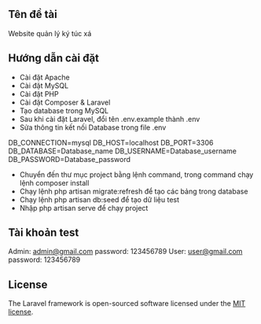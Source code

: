 ## Tên đề tài

Website quản lý ký túc xá

## Hướng dẫn cài đặt

- Cài đặt Apache
- Cài đặt MySQL
- Cài đặt PHP
- Cài đặt Composer & Laravel
- Tạo database trong MySQL
- Sau khi cài đặt Laravel, đổi tên .env.example thành .env
- Sửa thông tin kết nối Database trong file .env

DB_CONNECTION=mysql
DB_HOST=localhost
DB_PORT=3306
DB_DATABASE=Database_name
DB_USERNAME=Database_username
DB_PASSWORD=Database_password

- Chuyển đến thư mục project bằng lệnh command, trong command chạy lệnh composer install
- Chạy lệnh php artisan migrate:refresh  để tạo các bảng trong database
- Chạy lệnh php artisan db:seed  để tạo dữ liệu test
- Nhập php artisan serve để chạy project

## Tài khoản test

Admin: admin@gmail.com   password: 123456789
User: user@gmail.com     password: 123456789

## License

The Laravel framework is open-sourced software licensed under the [MIT license](https://opensource.org/licenses/MIT).
